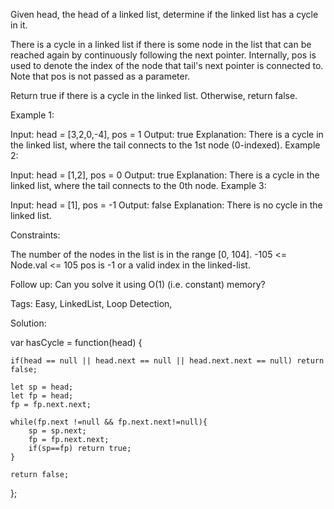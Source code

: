Given head, the head of a linked list, determine if the linked list has a cycle in it.

There is a cycle in a linked list if there is some node in the list that can be reached again by continuously following the next pointer. Internally, pos is used to denote the index of the node that tail's next pointer is connected to. Note that pos is not passed as a parameter.

Return true if there is a cycle in the linked list. Otherwise, return false.

 

Example 1:


Input: head = [3,2,0,-4], pos = 1
Output: true
Explanation: There is a cycle in the linked list, where the tail connects to the 1st node (0-indexed).
Example 2:


Input: head = [1,2], pos = 0
Output: true
Explanation: There is a cycle in the linked list, where the tail connects to the 0th node.
Example 3:


Input: head = [1], pos = -1
Output: false
Explanation: There is no cycle in the linked list.
 

Constraints:

The number of the nodes in the list is in the range [0, 104].
-105 <= Node.val <= 105
pos is -1 or a valid index in the linked-list.
 

Follow up: Can you solve it using O(1) (i.e. constant) memory?


Tags: Easy, LinkedList, Loop Detection, 


Solution: 


var hasCycle = function(head) {
    
    if(head == null || head.next == null || head.next.next == null) return false;
    
    let sp = head;
    let fp = head;
    fp = fp.next.next;
    
    while(fp.next !=null && fp.next.next!=null){
        sp = sp.next;
        fp = fp.next.next;
        if(sp==fp) return true;
    }
    
    return false;
};